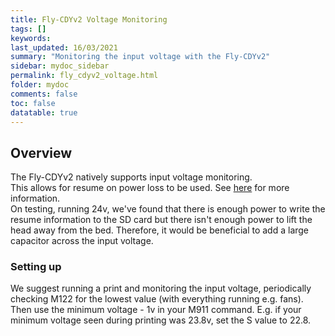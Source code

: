 ```yaml
---
title: Fly-CDYv2 Voltage Monitoring
tags: []
keywords: 
last_updated: 16/03/2021
summary: "Monitoring the input voltage with the Fly-CDYv2"
sidebar: mydoc_sidebar
permalink: fly_cdyv2_voltage.html
folder: mydoc
comments: false
toc: false
datatable: true
---
```


## Overview

The Fly-CDYv2 natively supports input voltage monitoring.  
This allows for resume on power loss to be used. See [here](https://duet3d.dozuki.com/Wiki/Setting_up_to_resume_a_print_after_a_power_failure) for more information.  
On testing, running 24v, we've found that there is enough power to write the resume information to the SD card but there isn't enough power to lift the head away from the bed. Therefore, it would be beneficial to add a large capacitor across the input voltage.

### Setting up

We suggest running a print and monitoring the input voltage, periodically checking M122 for the lowest value (with everything running e.g. fans).  
Then use the minimum voltage - 1v in your M911 command. E.g. if your minimum voltage seen during printing was 23.8v, set the S value to 22.8.  
